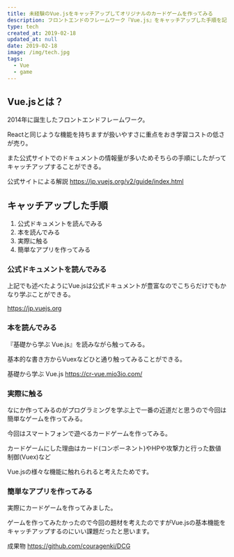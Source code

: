 ```yaml
---
title: 未経験のVue.jsをキャッチアップしてオリジナルのカードゲームを作ってみる
description: フロントエンドのフレームワーク『Vue.js』をキャッチアップした手順を記事にしました。
type: tech
created_at: 2019-02-18
updated_at: null
date: 2019-02-18
image: /img/tech.jpg
tags:
  - Vue
  - game
---
```


## Vue.jsとは？

2014年に誕生したフロントエンドフレームワーク。

Reactと同じような機能を持ちますが扱いやすさに重点をおき学習コストの低さが売り。

また公式サイトでのドキュメントの情報量が多いためそちらの手順にしたがってキャッチアップすることができる。

公式サイトによる解説
https://jp.vuejs.org/v2/guide/index.html

## キャッチアップした手順

1. 公式ドキュメントを読んでみる
1. 本を読んでみる
1. 実際に触る
1. 簡単なアプリを作ってみる

### 公式ドキュメントを読んでみる

上記でも述べたようにVue.jsは公式ドキュメントが豊富なのでこちらだけでもかなり学ぶことができる。

https://jp.vuejs.org

### 本を読んでみる

『基礎から学ぶ Vue.js』を読みながら触ってみる。

基本的な書き方からVuexなどひと通り触ってみることができる。

基礎から学ぶ Vue.js
https://cr-vue.mio3io.com/

### 実際に触る

なにか作ってみるのがプログラミングを学ぶ上で一番の近道だと思うので今回は簡単なゲームを作ってみる。

今回はスマートフォンで遊べるカードゲームを作ってみる。

カードゲームにした理由はカード(コンポーネント)やHPや攻撃力と行った数値制御(Vuex)など

Vue.jsの様々な機能に触れられると考えたためです。

### 簡単なアプリを作ってみる

実際にカードゲームを作ってみました。

ゲームを作ってみたかったので今回の題材を考えたのですがVue.jsの基本機能をキャッチアップするのにいい課題だったと思います。

成果物
https://github.com/couragenki/DCG